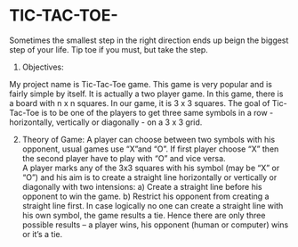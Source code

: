 # TIC-TAC-TOE-
Sometimes the smallest step in the right direction ends up beign the biggest step of your life. Tip toe if you must, but take the step.


1. Objectives: 
 
My project name is Tic-Tac-Toe game. This game is very popular and is 
fairly simple by itself. It is actually a two player game. In this game, there is 
a board with n x n squares. In our game, it is 3 x 3 squares. 
The goal of Tic-Tac-Toe is to be one of the players to get three same 
symbols in a row - horizontally, vertically or diagonally - on a 3 x 3 grid. 

2. Theory of Game: 
A player can choose between two symbols with his opponent, usual games 
use “X”and “O”. If first player choose “X” then the second player  have to 
play with “O” and vice versa.  
A player marks any of the 3x3 squares with his symbol (may be “X” or “O”) 
and his aim is to create a straight line horizontally or vertically or diagonally 
with two intensions: 
  a) Create a straight line before his opponent to win the game. 
  b) Restrict his opponent from creating a straight line first. 
In case logically no one can create a straight line with his own symbol, the 
game results a tie. 
Hence there are only three possible results – a player wins, his opponent 
(human or computer) wins or it’s a tie. 
